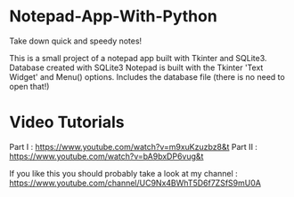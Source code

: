 # Notepad-App-With-Python
Take down quick and speedy notes!

This is a small project of a notepad app built with Tkinter and SQLite3. 
Database created with SQLite3
Notepad is built with the Tkinter 'Text Widget' and Menu() options.
Includes the database file (there is no need to open that!)

# Video Tutorials
Part I : https://www.youtube.com/watch?v=m9xuKzuzbz8&t
Part II : https://www.youtube.com/watch?v=bA9bxDP6vug&t

If you like this you should probably take a look at my channel : https://www.youtube.com/channel/UC9Nx4BWhT5D6f7ZSfS9mU0A
